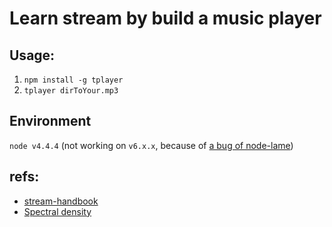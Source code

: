 # Learn stream by build a music player

## Usage:

1. `npm install -g tplayer`
2. `tplayer dirToYour.mp3`

## Environment

`node v4.4.4` (not working on `v6.x.x`, because of [a bug of node-lame](https://github.com/TooTallNate/node-lame/issues/62))

## refs:

* [stream-handbook](https://github.com/substack/stream-handbook)
* [Spectral density](https://en.wikipedia.org/wiki/Spectral_density#Explanation)
